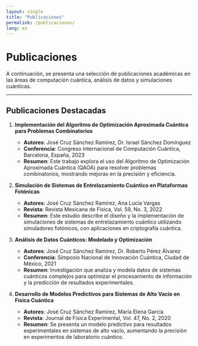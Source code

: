 ```yaml
---
layout: single
title: "Publicaciones"
permalink: /publicaciones/
lang: es
---
```


# Publicaciones

A continuación, se presenta una selección de publicaciones académicas en las áreas de computación cuántica, análisis de datos y simulaciones cuánticas.

---

## **Publicaciones Destacadas**

1. **Implementación del Algoritmo de Optimización Aproximada Cuántica para Problemas Combinatorios**
   - **Autores**: José Cruz Sánchez Ramírez, Dr. Israel Sánchez Domínguez
   - **Conferencia**: Congreso Internacional de Computación Cuántica, Barcelona, España, 2023
   - **Resumen**: Este trabajo explora el uso del Algoritmo de Optimización Aproximada Cuántica (QAOA) para resolver problemas combinatorios, mostrando mejoras en la precisión y eficiencia.

2. **Simulación de Sistemas de Entrelazamiento Cuántico en Plataformas Fotónicas**
   - **Autores**: José Cruz Sánchez Ramírez, Ana Lucía Vargas
   - **Revista**: Revista Mexicana de Física, Vol. 59, No. 3, 2022
   - **Resumen**: Este estudio describe el diseño y la implementación de simulaciones de sistemas de entrelazamiento cuántico utilizando simuladores fotónicos, con aplicaciones en criptografía cuántica.

3. **Análisis de Datos Cuánticos: Modelado y Optimización**
   - **Autores**: José Cruz Sánchez Ramírez, Dr. Roberto Pérez Álvarez
   - **Conferencia**: Simposio Nacional de Innovación Cuántica, Ciudad de México, 2021
   - **Resumen**: Investigación que analiza y modela datos de sistemas cuánticos complejos para optimizar el procesamiento de información y la predicción de resultados experimentales.

4. **Desarrollo de Modelos Predictivos para Sistemas de Alto Vacío en Física Cuántica**
   - **Autores**: José Cruz Sánchez Ramírez, María Elena García
   - **Revista**: Journal de Física Experimental, Vol. 47, No. 2, 2020
   - **Resumen**: Se presenta un modelo predictivo para resultados experimentales en sistemas de alto vacío, aumentando la precisión en experimentos de laboratorio cuántico.
